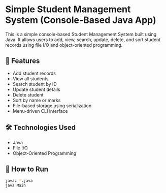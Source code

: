 # Simple Student Management System (Console-Based Java App)

This is a simple console-based Student Management System built using Java. It allows users to add, view, search, update, delete, and sort student records using file I/O and object-oriented programming.

## 🔧 Features

- Add student records
- View all students
- Search student by ID
- Update student details
- Delete student
- Sort by name or marks
- File-based storage using serialization
- Menu-driven CLI interface

## 🛠 Technologies Used

- Java
- File I/O
- Object-Oriented Programming

## 🚀 How to Run

```bash
javac *.java
java Main
